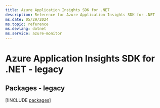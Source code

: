 ```yaml
---
title: Azure Application Insights SDK for .NET
description: Reference for Azure Application Insights SDK for .NET
ms.date: 05/29/2024
ms.topic: reference
ms.devlang: dotnet
ms.service: azure-monitor
---
```

# Azure Application Insights SDK for .NET - legacy
## Packages - legacy
[!INCLUDE [packages](application-insights-index.md)]